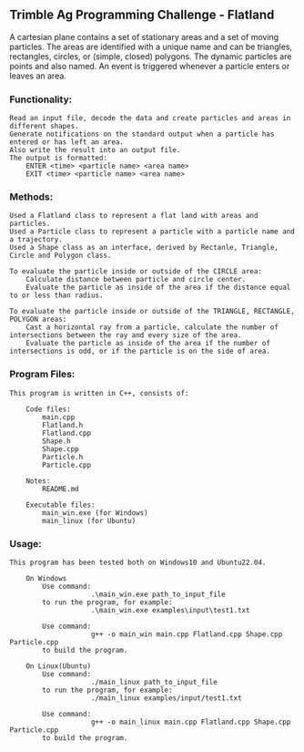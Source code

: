 ## Trimble Ag Programming Challenge - Flatland

A cartesian plane contains a set of stationary areas and a set of moving particles.  The areas are identified with a unique name and can be triangles, rectangles, circles, or (simple, closed) polygons.  The dynamic particles are points and also named.  An event is triggered whenever a particle enters or leaves an area.

### Functionality:

    Read an input file, decode the data and create particles and areas in different shapes.
    Generate notifications on the standard output when a particle has entered or has left an area.
    Also write the result into an output file.
    The output is formatted:
        ENTER <time> <particle name> <area name>
        EXIT <time> <particle name> <area name>


### Methods:
    
    Used a Flatland class to represent a flat land with areas and particles.
    Used a Particle class to represent a particle with a particle name and a trajectory.
    Used a Shape class as an interface, derived by Rectanle, Triangle, Circle and Polygon class.

    To evaluate the particle inside or outside of the CIRCLE area:
        Calculate distance between particle and circle center. 
        Evaluate the particle as inside of the area if the distance equal to or less than radius.

    To evaluate the particle inside or outside of the TRIANGLE, RECTANGLE, POLYGON areas:
        Cast a horizontal ray from a particle, calculate the number of intersections between the ray and every size of the area.
        Evaluate the particle as inside of the area if the number of intersections is odd, or if the particle is on the side of area.


### Program Files:

    This program is written in C++, consists of:
```
    Code files:
        main.cpp
        Flatland.h
        Flatland.cpp
        Shape.h
        Shape.cpp
        Particle.h
        Particle.cpp
```
```
    Notes:
        README.md
```
```
    Executable files:
        main_win.exe (for Windows)
        main_linux (for Ubuntu)
```

### Usage:
    
    This program has been tested both on Windows10 and Ubuntu22.04.
```
    On Windows
        Use command: 
                    .\main_win.exe path_to_input_file
        to run the program, for example: 
                    .\main_win.exe examples\input\test1.txt
        
        Use command: 
                    g++ -o main_win main.cpp Flatland.cpp Shape.cpp Particle.cpp
        to build the program.
``` 
```
    On Linux(Ubuntu)
        Use command: 
                    ./main_linux path_to_input_file
        to run the program, for example: 
                    ./main_linux examples/input/test1.txt

        Use command: 
                    g++ -o main_linux main.cpp Flatland.cpp Shape.cpp Particle.cpp
        to build the program.
```